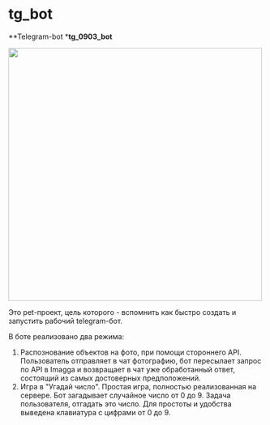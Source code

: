 # tg_bot

**Telegram-bot ***tg_0903_bot**

<img src="https://user-images.githubusercontent.com/95147567/158379394-a77728db-e21c-49db-a03b-7134131b3bf9.gif" width="500px"/>

Это pet-проект,  цель которого - вспомнить как быстро создать и запустить рабочий telegram-бот.

В боте реализовано два режима:
1. Распознование объектов на фото, при помощи стороннего API. Пользователь отправляет в чат фотографию, бот пересылает запрос по API в Imagga и возвращает в чат уже обработанный ответ, состоящий из самых достоверных предположений. 
2. Игра в "Угадай число". Простая игра, полностью реализованная на сервере. Бот загадывает случайное число от 0 до 9. Задача пользователя, отгадать это число. Для простоты и удобства выведена клавиатура с цифрами от 0 до 9.
